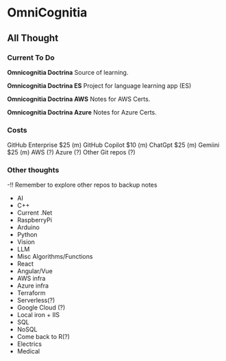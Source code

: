 # OmniCognitia
## All Thought
### Current To Do

**Omnicognitia Doctrina**
Source of learning.

**Omnicognitia Doctrina ES**
Project for language learning app (ES)

**Omnicognitia Doctrina AWS**
Notes for AWS Certs.

**Omnicognitia Doctrina Azure**
Notes for Azure Certs.

### Costs

GitHub Enterprise $25 (m)
GitHub Copilot $10 (m)
ChatGpt $25 (m)
Gemiini $25 (m)
AWS (?)
Azure (?)
Other Git repos (?)

### Other thoughts
-!! Remember to explore other repos to backup notes

- AI
- C++
- Current .Net
- RaspberryPi
- Arduino
- Python
- Vision
- LLM
- Misc Algorithms/Functions
- React
- Angular/Vue
- AWS infra
- Azure infra
- Terraform
- Serverless(?)
- Google Cloud (?)
- Local iron + IIS
- SQL
- NoSQL
- Come back to R(?)
- Electrics
- Medical
